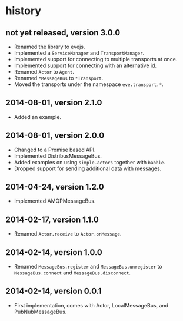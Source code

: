 # history


## not yet released, version 3.0.0

- Renamed the library to evejs.
- Implemented a `ServiceManager` and `TransportManager`.
- Implemented support for connecting to multiple transports at once.
- Implemented support for connecting with an alternative id.
- Renamed `Actor` to `Agent`. 
- Renamed `*MessageBus` to `*Transport`. 
- Moved the transports under the namespace `eve.transport.*`.


## 2014-08-01, version 2.1.0

- Added an example.


## 2014-08-01, version 2.0.0

- Changed to a Promise based API.
- Implemented DistribusMessageBus.
- Added examples on using `simple-actors` together with `babble`.
- Dropped support for sending additional data with messages.


## 2014-04-24, version 1.2.0

- Implemented AMQPMessageBus.


## 2014-02-17, version 1.1.0

- Renamed `Actor.receive` to `Actor.onMessage`.


## 2014-02-14, version 1.0.0

- Renamed `MessageBus.register` and `MessageBus.unregister` to
  `MessageBus.connect` and `MessageBus.disconnect`.


## 2014-02-14, version 0.0.1

- First implementation, comes with Actor, LocalMessageBus,
  and PubNubMessageBus.
